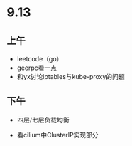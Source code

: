 # 9.13

## 上午

- leetcode（go）
- geerpc看一点
- 和yx讨论iptables与kube-proxy的问题

## 下午

- 四层/七层负载均衡

- 看cilium中ClusterIP实现部分

  

